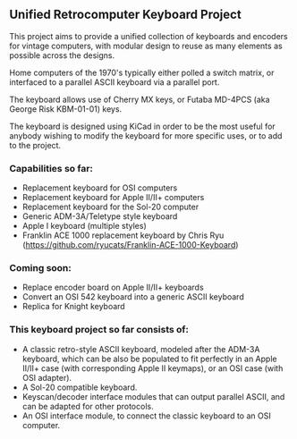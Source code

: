 ## Unified Retrocomputer Keyboard Project

This project aims to provide a unified collection of keyboards and encoders for vintage computers, with modular design to reuse as many elements as possible across the designs.  

Home computers of the 1970's typically either polled a switch matrix, or interfaced to a parallel ASCII keyboard via a parallel port.

The keyboard allows use of Cherry MX keys, or Futaba MD-4PCS (aka George Risk KBM-01-01) keys.

The keyboard is designed using KiCad in order to be the most useful for anybody wishing to modify the keyboard for more specific uses, or to add to the project.

### Capabilities so far:
- Replacement keyboard for OSI computers
- Replacement keyboard for Apple II/II+ computers
- Replacement keyboard for the Sol-20 computer
- Generic ADM-3A/Teletype style keyboard
- Apple I keyboard (multiple styles)
- Franklin ACE 1000 replacement keyboard by Chris Ryu (https://github.com/ryucats/Franklin-ACE-1000-Keyboard)

### Coming soon:
- Replace encoder board on Apple II/II+ keyboards
- Convert an OSI 542 keyboard into a generic ASCII keyboard
- Replica for Knight keyboard

### This keyboard project so far consists of:
- A classic retro-style ASCII keyboard, modeled after the ADM-3A keyboard, which
  can be also be populated to fit perfectly in an Apple II/II+ case (with corresponding Apple II keymaps), or an OSI
  case (with OSI adapter).
- A Sol-20 compatible keyboard.
- Keyscan/decoder interface modules that can output parallel ASCII, and can be adapted for other protocols.
- An OSI interface module, to connect the classic keyboard to an OSI computer.

